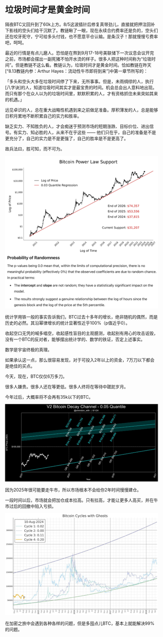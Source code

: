 # 垃圾时间才是黄金时间

隔夜BTC又回升到了60k上方。8/5这波插针后修复真带劲儿，直接就把押注回补下影线的空头们给干沉默了。教链瞅了一眼，现在永续合约费率还是负的，空头们还在咬牙死守，宁可给多头付钱，也不愿意平仓认输。是条汉子！那就慢慢亏费率吧，呵呵。

最近的行情是有点儿磨人。恐怕是在熬到9月17-18号美联储下一次议息会议开完之前，市场都会摆出一副死猪不怕开水烫的样子。很多人把这种时间称为“垃圾时间”。但是教链不这么看。教链认为，垃圾时间才是黄金时间。恰如教链在昨天[“8.13教链内参：Arthur Hayes：流动性牛市即将到来”]中第一章节所写的：

「多头和空头大多在垃圾时间停了下来，无所事事。但是，未雨绸缪的人，执行[八字诀]的人，知道垃圾时间其实才是最宝贵的时间。机会总会出人意料地出现。而只有那个在众人以为的垃圾时间里，默默积累的人，才有资格抓住未来突如其来的机遇。」

远见卓识的人，总在重大战略性机遇到来之前做足准备。厚积薄发的人，总是能够日积月累地不断积累自己的实力和胜率。

缺乏实力、不知胜负的人，才会痴迷于预测市场的短期涨跌、目标价位、进出信号。有实力、知必胜的人，从来不在乎这些 —— 他们只在乎，自己的准备是不是更充分了，自己的实力是不是更强了，自己的胜率是不是更高了。

故兵法曰，胜可知，而不可为。

![](2024-08-14-A01.jpeg)

统计学用铁一般的事实告诉我们，BTC过去十多年的增长，绝非随机的偶然，而是历史的必然。其沿幂律增长的统计显著性近乎100%（p值近乎0）。

收起空口无凭的喊多唱空，收起感性盲目的主观臆测，收起别有用心的攻击诋毁，没有一个BTC的反对者，能够摆出统计学的、数学的铁证，否定上述事实。

数学是宇宙终极的真理。

如果承认这一点，那么很容易发现，对于可投入2年以上的资金，7万刀以下都会是绝佳的买点。

今天，现在，BTC仅仅6万多刀。

很多人嫌贵。很多人还在等更低。很多人终将在等待中蹉跎岁月。

今年过后，大概率将不会再有35k以下的BTC。

![](2024-08-14-A02.jpeg)

因为2025年很可能要走牛市，所以市场根本不会给你2年时间慢慢建仓。

一段时间以后，市场就会把加仓成本拉高。只有拉高，才能让更多人高买，并在牛市过后的回撤中陷入亏损。

![](2024-08-14-A03.jpeg)

在加密之旅中会遇到各种各样的问题，但是多囤点儿BTC，基本上就能解决99%的问题。
